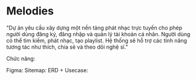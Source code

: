 # Melodies

<!-- Requirement -->

"Dự án yêu cầu xây dựng một nền tảng phát nhạc trực tuyến cho phép người dùng đăng ký, đăng nhập và quản lý tài khoản cá nhân. Người dùng có thể tìm kiếm, phát nhạc, tạo playlist. Hệ thống sẽ hỗ trợ các tính năng tương tác như thích, chia sẻ và theo dõi nghệ sĩ."

Chức năng:

<!-- Links -->
Figma:
Sitemap:
ERD + Usecase: